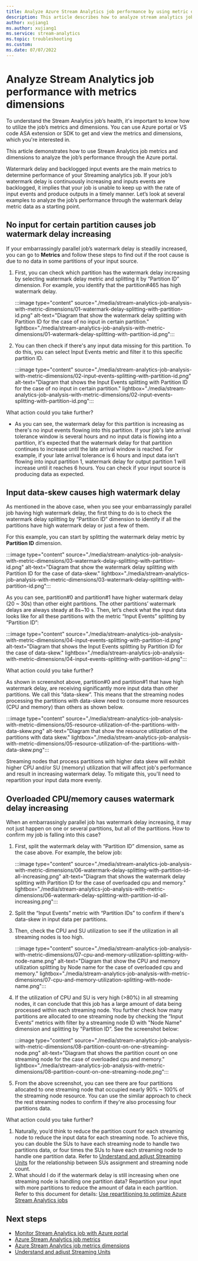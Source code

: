 ```yaml
---
title: Analyze Azure Stream Analytics job performance by using metric dimensions
description: This article describes how to analyze stream analytics job with metric dimension.
author: xujiang1
ms.author: xujiang1
ms.service: stream-analytics
ms.topic: troubleshooting
ms.custom: 
ms.date: 07/07/2022
---
```

# Analyze Stream Analytics job performance with metrics dimensions

To understand the Stream Analytics job’s health, it's important to know how to utilize the job’s metrics and dimensions. You can use Azure portal or VS code ASA extension or SDK to get and view the metrics and dimensions, which you're interested in. 

This article demonstrates how to use Stream Analytics job metrics and dimensions to analyze the job’s performance through the Azure portal.

Watermark delay and backlogged input events are the main metrics to determine performance of your Streaming analytics job. If your job’s watermark delay is continuously increasing and inputs events are backlogged, it implies that your job is unable to keep up with the rate of input events and produce outputs in a timely manner. Let’s look at several examples to analyze the job’s performance through the watermark delay metric data as a starting point.

## No input for certain partition causes job watermark delay increasing

If your embarrassingly parallel job’s watermark delay is steadily increased, you can go to **Metrics** and follow these steps to find out if the root cause is due to no data in some partitions of your input source.
1. First, you can check which partition has the watermark delay increasing by selecting watermark delay metric and splitting it by “Partition ID” dimension. For example, you identify that the partition#465 has high watermark delay. 

   :::image type="content" source="./media/stream-analytics-job-analysis-with-metric-dimensions/01-watermark-delay-splitting-with-partition-id.png" alt-text="Diagram that show the watermark delay splitting with Partition ID for the case of no input in certain partition." lightbox="./media/stream-analytics-job-analysis-with-metric-dimensions/01-watermark-delay-splitting-with-partition-id.png":::

2. You can then check if there's any input data missing for this partition. To do this, you can select Input Events metric and filter it to this specific partition ID. 

   :::image type="content" source="./media/stream-analytics-job-analysis-with-metric-dimensions/02-input-events-splitting-with-partition-id.png" alt-text="Diagram that shows the Input Events splitting with Partition ID for the case of no input in certain partition." lightbox="./media/stream-analytics-job-analysis-with-metric-dimensions/02-input-events-splitting-with-partition-id.png":::


What action could you take further?

-	As you can see, the watermark delay for this partition is increasing as there's no input events flowing into this partition. If your job's late arrival tolerance window is several hours and no input data is flowing into a partition, it's expected that the watermark delay for that partition continues to increase until the late arrival window is reached. For example, if your late arrival tolerance is 6 hours and input data isn't flowing into input partition 1, watermark delay for output partition 1 will increase until it reaches 6 hours. You can check if your input source is producing data as expected.


## Input data-skew causes high watermark delay

As mentioned in the above case, when you see your embarrassingly parallel job having high watermark delay, the first thing to do is to check the watermark delay splitting by “Partition ID” dimension to identify if all the partitions have high watermark delay or just a few of them. 

For this example, you can start by splitting the watermark delay metric by **Partition ID** dimension.

:::image type="content" source="./media/stream-analytics-job-analysis-with-metric-dimensions/03-watermark-delay-splitting-with-partition-id.png" alt-text="Diagram that show the watermark delay splitting with Partition ID for the case of data-skew." lightbox="./media/stream-analytics-job-analysis-with-metric-dimensions/03-watermark-delay-splitting-with-partition-id.png":::

As you can see, partition#0 and partition#1 have higher watermark delay (20 ~ 30s) than other eight partitions. The other partitions’ watermark delays are always steady at 8s~10 s. Then, let’s check what the input data looks like for all these partitions with the metric “Input Events” splitting by “Partition ID”:

:::image type="content" source="./media/stream-analytics-job-analysis-with-metric-dimensions/04-input-events-splitting-with-partition-id.png" alt-text="Diagram that shows the Input Events splitting by Partition ID for the case of data-skew." lightbox="./media/stream-analytics-job-analysis-with-metric-dimensions/04-input-events-splitting-with-partition-id.png":::


What action could you take further?

As shown in screenshot above, partition#0 and partition#1 that have high watermark delay, are receiving significantly more input data than other partitions. We call this “data-skew”. This means that the streaming nodes processing the partitions with data-skew need to consume more resources (CPU and memory) than others as shown below. 

:::image type="content" source="./media/stream-analytics-job-analysis-with-metric-dimensions/05-resource-utilization-of-the-partitions-with-data-skew.png" alt-text="Diagram that show the resource utilization of the partitions with data skew." lightbox="./media/stream-analytics-job-analysis-with-metric-dimensions/05-resource-utilization-of-the-partitions-with-data-skew.png":::


Streaming nodes that process partitions with higher data skew will exhibit higher CPU and/or SU (memory) utilization that will affect job's performance and result in increasing watermark delay. To mitigate this, you'll need to repartition your input data more evenly.

## Overloaded CPU/memory causes watermark delay increasing

When an embarrassingly parallel job has watermark delay increasing, it may not just happen on one or several partitions, but all of the partitions. How to confirm my job is falling into this case? 
1. First, split the watermark delay with “Partition ID” dimension, same as the case above. For example, the below job:

   :::image type="content" source="./media/stream-analytics-job-analysis-with-metric-dimensions/06-watermark-delay-splitting-with-partition-id-all-increasing.png" alt-text="Diagram that shows the watermark delay splitting with Partition ID for the case of overloaded cpu and memory." lightbox="./media/stream-analytics-job-analysis-with-metric-dimensions/06-watermark-delay-splitting-with-partition-id-all-increasing.png":::


2. Split the “Input Events” metric with “Partition IDs” to confirm if there's data-skew in input data per partitions.
3. Then, check the CPU and SU utilization to see if the utilization in all streaming nodes is too high.

   :::image type="content" source="./media/stream-analytics-job-analysis-with-metric-dimensions/07-cpu-and-memory-utilization-splitting-with-node-name.png" alt-text="Diagram that show the CPU and memory utilization splitting by Node name for the case of overloaded cpu and memory." lightbox="./media/stream-analytics-job-analysis-with-metric-dimensions/07-cpu-and-memory-utilization-splitting-with-node-name.png":::


4. If the utilization of CPU and SU is very high (>80%) in all streaming nodes, it can conclude that this job has a large amount of data being processed within each streaming node. You further check how many partitions are allocated to one streaming node by checking the “Input Events” metrics with filter by a streaming node ID with "Node Name" dimension and splitting by "Partition ID”. See the screenshot below:

   :::image type="content" source="./media/stream-analytics-job-analysis-with-metric-dimensions/08-partition-count-on-one-streaming-node.png" alt-text="Diagram that shows the partition count on one streaming node for the case of overloaded cpu and memory." lightbox="./media/stream-analytics-job-analysis-with-metric-dimensions/08-partition-count-on-one-streaming-node.png":::

5. From the above screenshot, you can see there are four partitions allocated to one streaming node that occupied nearly 90% ~ 100% of the streaming node resource. You can use the similar approach to check the rest streaming nodes to confirm if they're also processing four partitions data.

What action could you take further?

1. Naturally, you’d think to reduce the partition count for each streaming node to reduce the input data for each streaming node. To achieve this, you can double the SUs to have each streaming node to handle two partitions data, or four times the SUs to have each streaming node to handle one partition data. Refer to [Understand and adjust Streaming Units](./stream-analytics-streaming-unit-consumption.md) for the relationship between SUs assignment and streaming node count.
2. What should I do if the watermark delay is still increasing when one streaming node is handling one partition data? Repartition your input with more partitions to reduce the amount of data in each partition. Refer to this document for details: [Use repartitioning to optimize Azure Stream Analytics jobs](./repartition.md)



## Next steps

* [Monitor Stream Analytics job with Azure portal](./stream-analytics-monitoring.md)
* [Azure Stream Analytics job metrics](./stream-analytics-job-metrics.md)
* [Azure Stream Analytics job metrics dimensions](./stream-analytics-job-metrics-dimensions.md)
* [Understand and adjust Streaming Units](./stream-analytics-streaming-unit-consumption.md)
